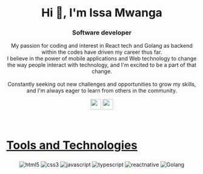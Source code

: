 <div align="center">
   <h2 style="font-size:30px">Hi 👋, I'm Issa Mwanga</h2>
   <h3 align="center">Software developer</h3>
  <p> My passion for coding and interest in React tech and Golang as backend within the codes have driven my career thus far.</br>I believe in the power of mobile applications and Web technology to change the way people interact with technology, and I'm excited to be a part of that change. </br> </br>
    Constantly seeking out new challenges and opportunities to grow my skills, and I'm always eager to learn from others in the community.
  </p>
   <a href="mailto: issamwanga02@gmail.com" target="_blank"><img height="28" src = "https://img.shields.io/badge/gmail-036431 ?&style=for-the-badge&logo=gmail&logoColor=white"></a>
   <a href="https://www.linkedin.com/in/Issa Mwanga" target="_blank"> <img height="28" src = "https://img.shields.io/badge/-LinkedIn-0e76a8?style=for-the-badge&logo=Linkedin&logoColor=white"></a>
</div>
</p>
</div>  
<br>
<h2 style="font-size:30px" align ="left" width = 100%><u>Tools and Technologies</u></h2>
<p align="center">
  <img src="https://img.shields.io/badge/HTML5-E34F26?style=for-the-badge&logo=html5&logoColor=white" alt="html5" />
  <img src="https://img.shields.io/badge/CSS3-1572B6?style=for-the-badge&logo=css3&logoColor=white" alt="css3"  />
  <img src="https://img.shields.io/badge/Javascript-FFC300?style=for-the-badge&logo=javascript&logoColor=black" alt="javascript" />
  <img src="https://img.shields.io/badge/Typescript-1572B6?style=for-the-badge&logo=typescript&logoColor=white" alt="typescript"  />
  <img src="https://img.shields.io/badge/ReactNative-00acee?style=for-the-badge&logo=react&logoColor=white" alt="reactnative" />
  <img src="https://img.shields.io/badge/Golang-00acee?style=for-the-badge&logo=golang&logoColor=red" alt="Golang" />

</p>
<br/>

